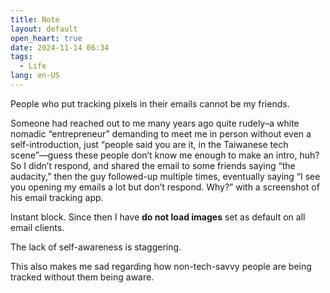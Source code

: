 ```yaml
---
title: Note
layout: default
open_heart: true
date: 2024-11-14 06:34
tags: 
  - Life
lang: en-US
---
```


People who put tracking pixels in their emails cannot be my friends.

Someone had reached out to me many years ago quite rudely–a white nomadic “entrepreneur” demanding to meet me in person without even a self-introduction, just “people said you are it, in the Taiwanese tech scene”—guess these people don’t know me enough to make an intro, huh? So I didn’t respond, and shared the email to some friends saying “the audacity,” then the guy followed-up multiple times, eventually saying “I see you opening my emails a lot but don’t respond. Why?” with a screenshot of his email tracking app.

Instant block. Since then I have **do not load images** set as default on all email clients.

The lack of self-awareness is staggering.

This also makes me sad regarding how non-tech-savvy people are being tracked without them being aware.
